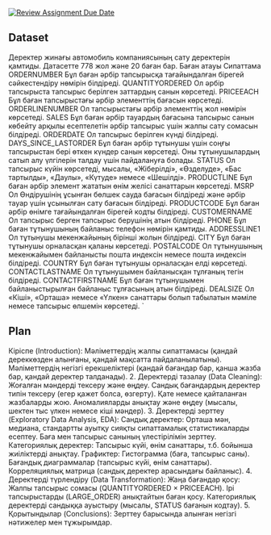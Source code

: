 [![Review Assignment Due Date](https://classroom.github.com/assets/deadline-readme-button-22041afd0340ce965d47ae6ef1cefeee28c7c493a6346c4f15d667ab976d596c.svg)](https://classroom.github.com/a/2AJIyfdd)
## Dataset
Деректер жинағы автомобиль компаниясының сату деректерін қамтиды. Датасетте 778 жол және 20 баған бар. 
Баған атауы	Сипаттама
ORDERNUMBER	Бұл баған әрбір тапсырысқа тағайындалған бірегей сәйкестендіру нөмірін білдіреді.
QUANTITYORDERED	Ол әрбір тапсырыста тапсырыс берілген заттардың санын көрсетеді.
PRICEEACH	Бұл баған тапсырыстағы әрбір элементтің бағасын көрсетеді.
ORDERLINENUMBER	Ол тапсырыстағы әрбір элементтің жол нөмірін көрсетеді.
SALES	Бұл баған әрбір тауардың бағасына тапсырыс санын көбейту арқылы есептелетін әрбір тапсырыс үшін жалпы сату сомасын 
білдіреді.
ORDERDATE	Ол тапсырыс берілген күнді білдіреді.
DAYS_SINCE_LASTORDER	Бұл баған әрбір тұтынушы үшін соңғы тапсырыстан бері өткен күндер санын көрсетеді. Оны 
тұтынушылардың сатып алу үлгілерін талдау үшін пайдалануға болады.
STATUS	Ол тапсырыс күйін көрсетеді, мысалы, «Жіберілді», «Өзделуде», «Бас тартылды», «Даулы», «Күтуде» немесе «Шешілді».
PRODUCTLINE	Бұл баған әрбір элемент жататын өнім желісі санаттарын көрсетеді.
MSRP	Ол Өндірушінің ұсынған бөлшек сауда бағасын білдіреді және әрбір тауар үшін ұсынылған сату бағасын білдіреді.
PRODUCTCODE	Бұл баған әрбір өнімге тағайындалған бірегей кодты білдіреді.
CUSTOMERNAME	Ол тапсырыс берген тапсырыс берушінің атын білдіреді.
PHONE	Бұл баған тұтынушының байланыс телефон нөмірін қамтиды.
ADDRESSLINE1	Ол тұтынушы мекенжайының бірінші жолын білдіреді.
CITY	Бұл баған тұтынушы орналасқан қаланы көрсетеді.
POSTALCODE	Ол тұтынушының мекенжайымен байланысты пошта индексін немесе пошта индексін білдіреді.
COUNTRY	Бұл баған тұтынушы орналасқан елді көрсетеді.
CONTACTLASTNAME	Ол тұтынушымен байланысқан тұлғаның тегін білдіреді.
CONTACTFIRSTNAME	Бұл баған тұтынушымен байланыстырылған байланыс тұлғасының атын білдіреді.
DEALSIZE	Ол «Кіші», «Орташа» немесе «Үлкен» санаттары болып табылатын мәміле немесе тапсырыс өлшемін көрсетеді.
`

## Plan

Кіріспе (Introduction):
Мәліметтердің жалпы сипаттамасы (қандай дереккөзден алынғаны, қандай мақсатта пайдаланылатыны).
Мәліметтердің негізгі ерекшеліктері (қандай бағандар бар, қанша жазба бар, қандай деректер талданады).
2. Деректерді тазалау (Data Cleaning):
Жоғалған мәндерді тексеру және өңдеу.
Сандық бағандардың деректер типін тексеру (егер қажет болса, өзгерту).
Қате немесе қайталанған жазбаларды жою.
Аномалияларды анықтау және өңдеу (мысалы, шектен тыс үлкен немесе кіші мәндер).
3. Деректерді зерттеу (Exploratory Data Analysis, EDA):
Сандық деректер:
Орташа мән, медиана, стандартты ауытқу сияқты сипаттамалық статистикаларды есептеу.
Баға мен тапсырыс санының үлестірілімін зерттеу.
Категориялық деректер:
Тапсырыс күйі, өнім санаттары, т.б. бойынша жиіліктерді анықтау.
Графиктер:
Гистограмма (баға, тапсырыс саны).
Бағандық диаграммалар (тапсырыс күйі, өнім санаттары).
Корреляциялық матрица (сандық деректер арасындағы байланыс).
4. Деректерді түрлендіру (Data Transformation):
Жаңа бағандар қосу:
Жалпы тапсырыс сомасы (QUANTITYORDERED × PRICEEACH).
Ірі тапсырыстарды (LARGE_ORDER) анықтайтын баған қосу.
Категориялық деректерді сандыққа ауыстыру (мысалы, STATUS бағанын кодтау).
5. Қорытындылар (Conclusions):
Зерттеу барысында алынған негізгі нәтижелер мен тұжырымдар.
